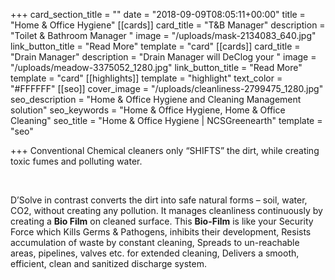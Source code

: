 +++
card_section_title = ""
date = "2018-09-09T08:05:11+00:00"
title = "Home & Office Hygiene"
[[cards]]
card_title = "T&B Manager"
description = "Toilet & Bathroom Manager "
image = "/uploads/mask-2134083_640.jpg"
link_button_title = "Read More"
template = "card"
[[cards]]
card_title = "Drain Manager"
description = "Drain Manager will DeClog your "
image = "/uploads/meadow-3375052_1280.jpg"
link_button_title = "Read More"
template = "card"
[[highlights]]
template = "highlight"
text_color = "#FFFFFF"
[[seo]]
cover_image = "/uploads/cleanliness-2799475_1280.jpg"
seo_description = "Home & Office Hygiene and Cleaning Management solution"
seo_keywords = "Home & Office Hygiene, Home & Office Cleaning"
seo_title = "Home & Office Hygiene | NCSGreenearth"
template = "seo"

+++
Conventional Chemical cleaners only “SHIFTS” the dirt, while creating toxic fumes and polluting water. 

 

D’Solve in contrast converts the dirt into safe natural forms – soil, water, CO2, without creating any pollution. It manages cleanliness continuously by creating a **Bio Film** on cleaned surface. This **Bio-Film** is like your Security Force which Kills Germs & Pathogens, inhibits their development, Resists accumulation of waste by constant cleaning, Spreads to un-reachable areas, pipelines, valves etc. for extended cleaning, Delivers a smooth, efficient, clean and sanitized discharge system. 